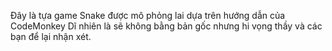Đây là tựa game Snake được mô phỏng lai dựa trên hướng dẫn của CodeMonkey
Dĩ nhiên là sẽ không bằng bản gốc nhưng hi vọng thầy và các bạn để lại nhận xét.
